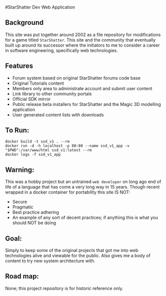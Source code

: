 #StarShatter Dev Web Application

## Background
This site was put together around 2002 as a file repository for modifications for a game titled `StarShatter`.
This site and the community that eventually built up around its successor where the initiators to me to consider
a career in software engineering, specifically web technologies.

## Features
 - Forum system based on original StarShatter forums code base
 - Original Tutorials content
 - Members only area to administrate account and submit user content
 - Link library to other community portals
 - Official SDK mirror
 - Public release beta installers for StarShatter and the Magic 3D modelling application
 - User generated content lists with downloads
 
## To Run:
```
docker build -t ssd_v1 . --rm
docker run -d -h localhost -p 80:80 --name ssd_v1_app -v "$PWD":/var/www/html ssd_v1:latest --rm
docker logs -f ssd_v1_app
```

## Warning:
This was a hobby project but an untrained `web developer` on long ago end of life of a language that has come a very long way in 15 years.
Though recent wrapped in a docker container for portability this site IS NOT:
 - Secure
 - Pragmatic
 - Best practice adhering
 - An example of any sort of decent practices; if anything this is what you should NOT be doing

## Goal:
Simply to keep some of the original projects that got me into web technologies alive and viewable for the public. Also
gives me a body of content to try new system architecture with.

## Road map:
None; this project repository is for historic reference only.